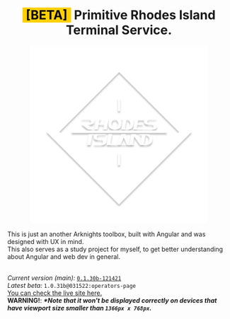 <h1 align="center"><y style="background: #FFD000; color: black; font-weight: bold">&#x205F;[BETA]&#x205F;</y> <b>P</b>rimitive <b>R</b>hodes Island <b>T</b>erminal <b>S</b>ervice.<br></h1>
<p align="center">
    <img src="./src/assets/img/PRTS_ForDark.png" alt="PRTS">
</p>
This is just an another Arknights toolbox, built with Angular and was designed with UX in mind.<br>
This also serves as a study project for myself, to get better understanding about Angular and web dev in general.<br><br>

*Current version (main):* [`0.1.30b-121421`](https://github.com/sayuriu/prts/tree/master)<br>
*Latest beta:* `1.0.31b@031522:operators-page`<br>
[You can check the live site here.](https://beta.prts.tech)<br>
<b>WARNING!</b>: __*\*Note that it won't be displayed correctly on devices that have viewport size smaller than `1366px x 768px`.*__

